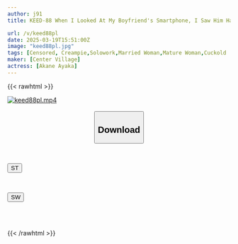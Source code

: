 ```yaml
---
author: j91
title: KEED-88 When I Looked At My Boyfriend's Smartphone, I Saw Him Having Intense Sex With My Mother Akane Ayaka

url: /v/keed88pl
date: 2025-03-19T15:51:00Z
image: "keed88pl.jpg"
tags: [Censored, Creampie,Solowork,Married Woman,Mature Woman,Cuckold	]
maker: [Center Village]
actress: [Akane Ayaka]
---
```



{{< rawhtml >}}

<div class="video" data-videoid="r8Y446B6YGSbJ8l">
    <a href="javascript:;">
        <img src="/v/keed88pl/keed88pl.jpg" width="WIDTH" height="HEIGHT" alt="keed88pl.mp4" loading="lazy">
    </a>
</div>

<script type="text/javascript" src="https://j91.asia/asset/on-demand-st.js"></script>

<br>
  <link rel="stylesheet" href="https://j91.asia/asset/bs5.css">
  
  <center>
  <button class="btn btn-primary" type="button" data-bs-toggle="collapse" data-bs-target=".multi-collapse" aria-expanded="false" aria-controls="multiCollapseExample1 multiCollapseExample2"><h2>Download</h2></button></center>
</p>
<div class="row">
  <div class="col">
    <div class="collapse multi-collapse" id="multiCollapseExample1">
      <div class="card card-body">
	      	      <br>
<div class="buttons">  
<p><a href="/v/keed88pl/st.html" target="_blank"><button class="btn-hover color-3"><i class="fa fa-download"></i> ST</button></a></p></div>
    </div>
  </div>
</div>
  <div class="col">
    <div class="collapse multi-collapse" id="multiCollapseExample2">
      <div class="card card-body">
	      <br>
<div class="buttons">
<p><a href="/v/keed88pl/sw.html" target="_blank"><button class="btn-hover color-2"><i class="fa fa-download"></i> SW</button></a></p></div>
<br><br>
      </div>
    </div>
  </div>
</div>

{{< /rawhtml >}}